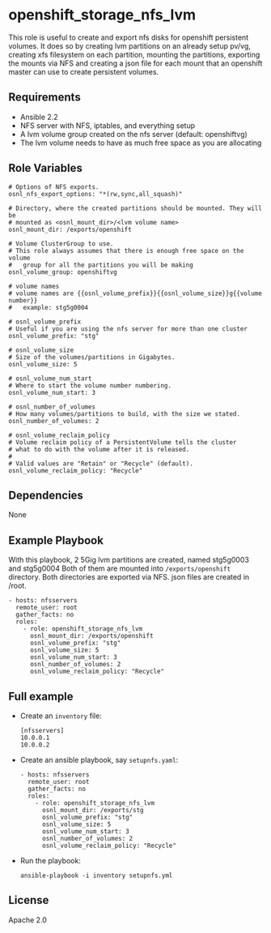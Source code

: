 # openshift_storage_nfs_lvm

This role is useful to create and export nfs disks for openshift persistent volumes.
It does so by creating lvm partitions on an already setup pv/vg, creating xfs
filesystem on each partition, mounting the partitions, exporting the mounts via NFS
and creating a json file for each mount that an openshift master can use to
create persistent volumes.

## Requirements

* Ansible 2.2
* NFS server with NFS, iptables, and everything setup
* A lvm volume group created on the nfs server (default: openshiftvg)
* The lvm volume needs to have as much free space as you are allocating

## Role Variables

```
# Options of NFS exports.
osnl_nfs_export_options: "*(rw,sync,all_squash)"

# Directory, where the created partitions should be mounted. They will be
# mounted as <osnl_mount_dir>/<lvm volume name>
osnl_mount_dir: /exports/openshift

# Volume ClusterGroup to use.
# This role always assumes that there is enough free space on the volume
#   group for all the partitions you will be making
osnl_volume_group: openshiftvg

# volume names
# volume names are {{osnl_volume_prefix}}{{osnl_volume_size}}g{{volume number}}
#   example: stg5g0004

# osnl_volume_prefix
# Useful if you are using the nfs server for more than one cluster
osnl_volume_prefix: "stg"

# osnl_volume_size
# Size of the volumes/partitions in Gigabytes.
osnl_volume_size: 5

# osnl_volume_num_start
# Where to start the volume number numbering.
osnl_volume_num_start: 3

# osnl_number_of_volumes
# How many volumes/partitions to build, with the size we stated.
osnl_number_of_volumes: 2

# osnl_volume_reclaim_policy
# Volume reclaim policy of a PersistentVolume tells the cluster
# what to do with the volume after it is released.
#
# Valid values are "Retain" or "Recycle" (default).
osnl_volume_reclaim_policy: "Recycle"

```

## Dependencies

None

## Example Playbook

With this playbook, 2 5Gig lvm partitions are created, named stg5g0003 and stg5g0004
Both of them are mounted into `/exports/openshift` directory.  Both directories are
exported via NFS.  json files are created in /root.

    - hosts: nfsservers
      remote_user: root
      gather_facts: no
      roles:
        - role: openshift_storage_nfs_lvm
          osnl_mount_dir: /exports/openshift
          osnl_volume_prefix: "stg"
          osnl_volume_size: 5
          osnl_volume_num_start: 3
          osnl_number_of_volumes: 2
          osnl_volume_reclaim_policy: "Recycle"


## Full example


* Create an `inventory` file:
    ```
    [nfsservers]
    10.0.0.1
    10.0.0.2
    ```

* Create an ansible playbook, say `setupnfs.yaml`:
    ```
    - hosts: nfsservers
      remote_user: root
      gather_facts: no
      roles:
        - role: openshift_storage_nfs_lvm
          osnl_mount_dir: /exports/stg
          osnl_volume_prefix: "stg"
          osnl_volume_size: 5
          osnl_volume_num_start: 3
          osnl_number_of_volumes: 2
          osnl_volume_reclaim_policy: "Recycle"

* Run the playbook:
    ```
    ansible-playbook -i inventory setupnfs.yml
    ```

## License

Apache 2.0
